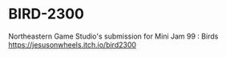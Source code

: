 # BIRD-2300
Northeastern Game Studio's submission for Mini Jam 99 : Birds https://jesusonwheels.itch.io/bird2300
